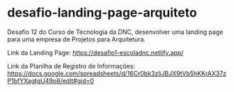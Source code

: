 # desafio-landing-page-arquiteto
Desafio 12 do Curso de Tecnologia da DNC, desenvolver uma landing page para uma empresa de Projetos para Arquitetura.

Link da Landing Page: https://desafio1-escoladnc.netlify.app/

Link da Planilha de Registro de Informações: https://docs.google.com/spreadsheets/d/16Cr0bk3zliJBJX9tVb5hKKrAX37zP1bfYXagtgU49p8/edit#gid=0
